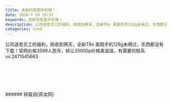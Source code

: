 ```yaml
---
title: 卖新的美图手机咯！
date: 2018-7-10 19:57
keywords: 卖新的美图手机咯！
description: 公司送老员工的福利，刚收到两天，全新T8s 美图手机128g未用过，东西都没有下载！官网价格3599人民币，转让25000p价格美滋滋，有需要的联系vx:2471545663
categories: used
---
```

<td class="t_f" id="postmessage_1499689">

公司送老员工的福利，刚收到两天，全新T8s 美图手机128g未用过，东西都没有下载！官网价格3599人民币，转让25000p价格美滋滋，有需要的联系vx:2471545663<br/>
<img alt="" border="0" class="zoom" data-cf-modified-0cc73fccd285f7e390b1becd-="" file="http://www.flw.ph/data/appbyme/upload/image/201807/10/pCHCZLyWhDBw.jpg" id="aimg_WV20z" lazyloadthumb="1" onclick="" onmouseover="" src="http://www.flw.ph/data/appbyme/upload/image/201807/10/pCHCZLyWhDBw.jpg"/><br/>
<br/>
<img alt="" border="0" class="zoom" data-cf-modified-0cc73fccd285f7e390b1becd-="" file="http://www.flw.ph/data/appbyme/upload/image/201807/10/dyLIS5GM9fMo.jpg" id="aimg_FZC1R" lazyloadthumb="1" onclick="" onmouseover="" src="http://www.flw.ph/data/appbyme/upload/image/201807/10/dyLIS5GM9fMo.jpg"/><br/>
<br/>
<img alt="" border="0" class="zoom" data-cf-modified-0cc73fccd285f7e390b1becd-="" file="http://www.flw.ph/data/appbyme/upload/image/201807/10/g5K4JIXhll2T.jpg" id="aimg_M2o39" lazyloadthumb="1" onclick="" onmouseover="" src="http://www.flw.ph/data/appbyme/upload/image/201807/10/g5K4JIXhll2T.jpg"/><br/>
<br/>
<img alt="" border="0" class="zoom" data-cf-modified-0cc73fccd285f7e390b1becd-="" file="http://www.flw.ph/data/appbyme/upload/image/201807/10/AaFHw7naITrw.jpg" id="aimg_WRz6l" lazyloadthumb="1" onclick="" onmouseover="" src="http://www.flw.ph/data/appbyme/upload/image/201807/10/AaFHw7naITrw.jpg"/><br/>
<br/>
<img alt="" border="0" class="zoom" data-cf-modified-0cc73fccd285f7e390b1becd-="" file="http://www.flw.ph/data/appbyme/upload/image/201807/10/HQ9RwoEqeIHe.jpg" id="aimg_o374d" lazyloadthumb="1" onclick="" onmouseover="" src="http://www.flw.ph/data/appbyme/upload/image/201807/10/HQ9RwoEqeIHe.jpg"/><br/>
<br/>
</td>
###### 转载自[菲龙网]